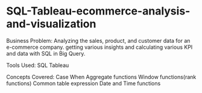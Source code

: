 # SQL-Tableau-ecommerce-analysis-and-visualization 

Business Problem:
  Analyzing the sales, product, and customer data for an e-commerce company. getting various insights and calculating various KPI and data      with SQL in Big Query.

Tools Used:
  SQL
  Tableau  

Concepts Covered:
  Case When
  Aggregate functions
  Window functions(rank functions) 
  Common table expression
  Date and Time functions 
  
